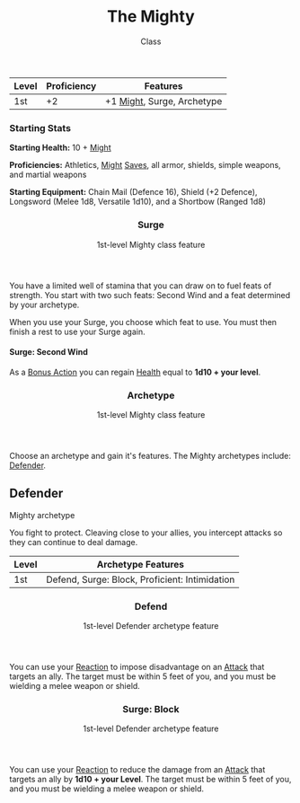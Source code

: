 <header>

# The Mighty

<p class="subheading">Class</p>

</header>

| Level | Proficiency | Features  |
| ----  | ----------- |- |
| 1st   | +2          | +1 [Might](pages/characters/attributes.md?id=might), Surge, Archetype |

### Starting Stats

**Starting Health:** 10 + [Might](pages/characters/attributes.md?id=might)

**Proficiencies:** Athletics, [Might](pages/characters/attributes.md?id=might) [Saves](pages/rules/rolling/saves.md), all armor, shields, simple weapons, and martial weapons

**Starting Equipment:** Chain Mail (Defence 16), Shield (+2 Defence), Longsword (Melee 1d8, Versatile 1d10), and a Shortbow (Ranged 1d8)

<header>

### Surge

<p class="subheading">1st-level Mighty class feature</p>

</header>

You have a limited well of stamina that you can draw on to fuel feats of strength. You start with two such feats: Second Wind and a feat determined by your archetype.

When you use your Surge, you choose which feat to use. You must then finish a rest to use your Surge again.

#### Surge: Second Wind

As a [Bonus Action](pages/combat/bonus-actions.md) you can regain [Health](pages/combat/health.md) equal to **1d10 + your level**.

<header>

### Archetype

<p class="subheading">1st-level Mighty class feature</p>

</header>

Choose an archetype and gain it's features. The Mighty archetypes include: [Defender](pages/classes/mighty.md?id=defender).

## Defender

<p class="subheading">Mighty archetype</p>

</header>

You fight to protect. Cleaving close to your allies, you intercept attacks so they can continue to deal damage.

| Level | Archetype Features |
| ----  | ------------------ |
| 1st   | Defend, Surge: Block, Proficient: Intimidation         |

<header>

### Defend

<p class="subheading">1st-level Defender archetype feature</p>

</header>

You can use your [Reaction](pages/combat/reactions.md) to impose disadvantage on an [Attack](pages/combat/attacks.md) that targets an ally. The target must be within 5 feet of you, and you must be wielding a melee weapon or shield.

<header>

### Surge: Block

<p class="subheading">1st-level Defender archetype feature</p>

</header>

You can use your [Reaction](pages/combat/reactions.md) to reduce the damage from an [Attack](pages/combat/attacks.md) that targets an ally by **1d10 + your Level**. The target must be within 5 feet of you, and you must be wielding a melee weapon or shield.

